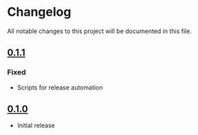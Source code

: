 # Changelog

All notable changes to this project will be documented in this file.

## [0.1.1]

### Fixed

- Scripts for release automation

## [0.1.0]

- Initial release

[0.1.1]: https://github.com/4ops/bitcoin-exporter/compare/v0.1.0...v0.1.1
[0.1.0]: https://github.com/4ops/bitcoin-exporter/releases/tag/v0.1.0
